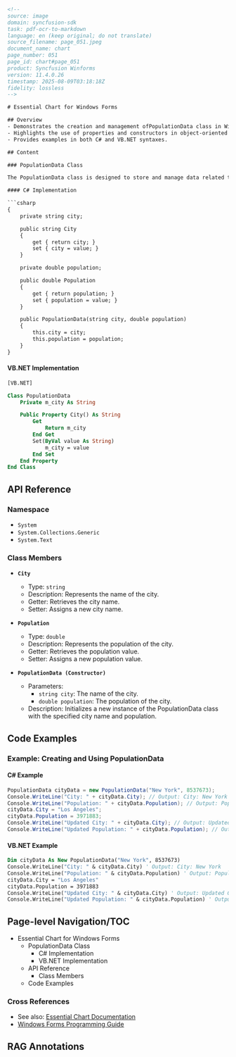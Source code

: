 ```html
<!-- 
source: image
domain: syncfusion-sdk
task: pdf-ocr-to-markdown
language: en (keep original; do not translate)
source_filename: page_051.jpeg
document_name: chart
page_number: 051
page_id: chart#page_051
product: Syncfusion Winforms
version: 11.4.0.26
timestamp: 2025-08-09T03:18:18Z
fidelity: lossless
-->

# Essential Chart for Windows Forms

## Overview
- Demonstrates the creation and management ofPopulationData class in Windows Forms.
- Highlights the use of properties and constructors in object-oriented programming.
- Provides examples in both C# and VB.NET syntaxes.

## Content

### PopulationData Class

The PopulationData class is designed to store and manage data related to city names and their respective populations. Below is the implementation in both C# and VB.NET.

#### C# Implementation

```csharp
{
    private string city;

    public string City
    {
        get { return city; }
        set { city = value; }
    }

    private double population;

    public double Population
    {
        get { return population; }
        set { population = value; }
    }

    public PopulationData(string city, double population)
    {
        this.city = city;
        this.population = population;
    }
}
```

#### VB.NET Implementation

```vb
[VB.NET]

Class PopulationData
    Private m_city As String

    Public Property City() As String
        Get
            Return m_city
        End Get
        Set(ByVal value As String)
            m_city = value
        End Set
    End Property
End Class
```

## API Reference

### Namespace
- `System`
- `System.Collections.Generic`
- `System.Text`

### Class Members
- **`City`**
  - Type: `string`
  - Description: Represents the name of the city.
  - Getter: Retrieves the city name.
  - Setter: Assigns a new city name.

- **`Population`**
  - Type: `double`
  - Description: Represents the population of the city.
  - Getter: Retrieves the population value.
  - Setter: Assigns a new population value.

- **`PopulationData (Constructor)`**
  - Parameters:
    - `string city`: The name of the city.
    - `double population`: The population of the city.
  - Description: Initializes a new instance of the PopulationData class with the specified city name and population.

## Code Examples

### Example: Creating and Using PopulationData

#### C# Example
```csharp
PopulationData cityData = new PopulationData("New York", 8537673);
Console.WriteLine("City: " + cityData.City); // Output: City: New York
Console.WriteLine("Population: " + cityData.Population); // Output: Population: 8537673
cityData.City = "Los Angeles";
cityData.Population = 3971883;
Console.WriteLine("Updated City: " + cityData.City); // Output: Updated City: Los Angeles
Console.WriteLine("Updated Population: " + cityData.Population); // Output: Updated Population: 3971883
```

#### VB.NET Example
```vb
Dim cityData As New PopulationData("New York", 8537673)
Console.WriteLine("City: " & cityData.City) ' Output: City: New York
Console.WriteLine("Population: " & cityData.Population) ' Output: Population: 8537673
cityData.City = "Los Angeles"
cityData.Population = 3971883
Console.WriteLine("Updated City: " & cityData.City) ' Output: Updated City: Los Angeles
Console.WriteLine("Updated Population: " & cityData.Population) ' Output: Updated Population: 3971883
```

## Page-level Navigation/TOC
- Essential Chart for Windows Forms
  - PopulationData Class
    - C# Implementation
    - VB.NET Implementation
  - API Reference
    - Class Members
  - Code Examples

### Cross References
- See also: [Essential Chart Documentation](#)
- [Windows Forms Programming Guide](#)

## RAG Annotations
<!-- tags: [chart, windows forms, object-oriented-programming, population-data, namespaces, classes, properties, methods] keywords: [PopulationData, City, Population, constructor, getter, setter, C#, VB.NET] -->
```
